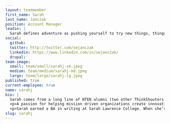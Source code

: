 ```yaml
---
layout: teammember
first_name: Sarah
last_name: Janczak
position: Account Manager
leadin: |
  Sarah defines adventure as pushing yourself to try new things, things that you’re afraid of, that end up having a positive effect. That's just the type of positive attitude we like to see in our team members.
social:
  github:
  twitter: http://twitter.com/sejanczak
  linkedin: https://www.linkedin.com/in/sejanczak/
  drupal:
team-image:
  small: team/small/sarahj-sm.jpeg
  medium: team/medium/sarahj-md.jpeg
  large: team/large/sarahj-lg.jpeg
published: true
current-employee: true
name: sarahj
bio: |
  Sarah comes from a long line of NTEN alumni (two other ThinkShouters were previously at NTEN). It was in her role there that she not only fell in love with nonprofit strategy but also with the community itself and the idea of leveraging technology to help the greater good. After fully embracing the role of nonprofit accidental techie, Sarah moved to Austin, TX where she spent five years as an analyst and senior digital strategy consultant with Pricewaterhouse Cooper’s Digital Experience Center.
  <p>A passion for helping mission driven organizations create innovative solutions with limited resources to do the most good brought her back to the nonprofit sector. Her extensive experience in client services involved a lot of relationship management, a skill that will serve her well as an account manager for us at ThinkShout.
  <p>Sarah earned a BA in writing at Sarah Lawrence College. When she’s not working, she still writes and publishes poems. Her dog Nadia serves as an incredibly diligent proofreader! 
slug: sarahj
---
```

